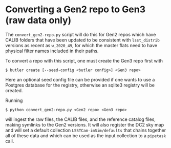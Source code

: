 # Converting a Gen2 repo to Gen3 (raw data only)

The `convert_gen2-repo.py` script will do this for Gen2 repos which have  CALIB folders that have been updated to be consistent with `lsst_distrib` versions as recent as `w_2020_49`, for which the master flats need to have physical filter names included in their paths.

To convert a repo with this script, one must create the Gen3 repo first with
```
$ butler create [--seed-config <butler config>] <Gen3 repo>
```
Here an optional seed config file can be provided if one wants to use a Postgres database for the registry, otherwise an sqlite3 registry will be created.

Running
```
$ python convert_gen2-repo.py <Gen2 repo> <Gen3 repo>
```
will ingest the raw files, the CALIB files, and the reference catalog files, making symlinks to the Gen2 versions.  It will also register the DC2 sky map and will set a default collection `LSSTCam-imSim/defaults` that chains together all of these data and which can be used as the input collection to a `pipetask` call.
